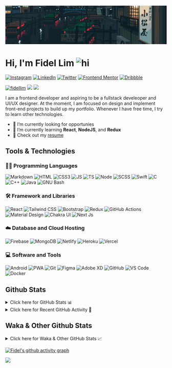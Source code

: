 ![Tokyo Downtown](tokyoDowntown.gif)

# Hi, I'm Fidel Lim <img src="https://user-images.githubusercontent.com/1303154/88677602-1635ba80-d120-11ea-84d8-d263ba5fc3c0.gif" width="28px" alt="hi">

[![Instagram](https://img.shields.io/badge/-Instagram-E4405F?logo=instagram&logoColor=white&style=flat-square)](https://www.instagram.com/_fidel_lim_/)
[![LinkedIn](https://img.shields.io/badge/-LinkedIn-0A66C2?logo=linkedin&style=flat-square)](https://www.linkedin.com/in/fidellim/)
[![Twitter](https://img.shields.io/badge/-Twitter-1DA1F2?logo=twitter&logoColor=white&style=flat-square)](https://twitter.com/fidellim)
[![Frontend Mentor](https://img.shields.io/badge/-Frontend_Mentor-3F54A3?logo=frontendmentor&logoColor=white&style=flat-square)](https://www.frontendmentor.io/profile/fidellim)
[![Dribbble](https://img.shields.io/badge/-Dribbble-EA4C89?logo=dribbble&logoColor=white&style=flat-square)](https://dribbble.com/fidellim)

[<img src="https://komarev.com/ghpvc/?username=fidellim&label=Profile%20views&color=0e75b6&style=flat-square" alt="fidellim" />](https://github.com/fidellim/fidellim)
[<img src="https://img.shields.io/badge/Email-lim.fidel%40gmail.com-orange?style=flat-square&logo=gmail">](mailto:lim.fidel@gmail.com)
[<img src="https://img.shields.io/badge/Personal%20Site-fidellim--portfolio.netlify.app-red?style=flat-square&logo=safari">](https://fidellim-portfolio.netlify.app/)

I am a frontend developer and aspiring to be a fullstack develeoper and UI/UX designer. At the moment, I am focused on design and implement front-end projects to build up my portfolio. Whenever I have free time, I try to learn other technologies.

- 🔭 I’m currently looking for opportunies
- 🌱 I’m currently learning **React**, **NodeJS**, and **Redux**
- 📝 Check out my [resume](https://fidellim-portfolio.netlify.app/Resume)

## Tools & Technologies

### 👨‍💻 Programming Languages

![Markdown](https://img.shields.io/badge/-Markdown-000000?logo=markdown&logoColor=white&style=flat-square)
![HTML](https://img.shields.io/badge/-HTML-E34F26?logo=html5&logoColor=white&style=flat-square)
![CSS3](https://img.shields.io/badge/-CSS-157286?logo=css3&style=flat-square)
![JS](https://img.shields.io/badge/-JavaScript-F7DF1E?logo=javascript&logoColor=black&logoWidth=25&style=flat-square)
![TS](https://img.shields.io/badge/-TypeScript-3178C6?logo=typescript&logoColor=black&logoWidth=25&style=flat-square)
![Node](https://img.shields.io/badge/-NodeJS-F05032?logo=node.js&logoColor=white&style=flat-square)
![SCSS](https://img.shields.io/badge/-SASS-C76494?logo=sass&logoColor=white&logoWidth=25&style=flat-square)
![Swift](https://img.shields.io/badge/-Swift-FA7343?logo=swift&logoColor=white&logoWidth=25&style=flat-square)
![C](https://custom-icon-badges.herokuapp.com/badge/C-03599C.svg?logo=c-in-hexagon&logoColor=white&style=flat-square)
![C++](https://custom-icon-badges.herokuapp.com/badge/C++-CC0000.svg?logo=cpp2&logoColor=white&style=flat-square)
![Java](https://img.shields.io/badge/-Java-007396?logo=java&logoColor=white&logoWidth=25&style=flat-square)
![GNU Bash](https://img.shields.io/badge/-Bash-4EAA25?logo=gnubash&logoColor=white&logoWidth=25&style=flat-square)

### 🛠️ Framework and Libraries

![React](https://img.shields.io/badge/-React-000000?logo=react&logoColor=61DAFB&style=flat-square)
![Tailwind CSS](https://img.shields.io/badge/-Tailwind_CSS-15B3C0?logo=tailwindcss&logoColor=white&logoWidth=25&style=flat-square)
![Bootstrap](https://img.shields.io/badge/-Bootstrap-7952B3?logo=bootstrap&logoColor=white&logoWidth=25)
![Redux](https://img.shields.io/badge/-Redux-764ABC?logo=redux&logoColor=white&logoWidth=25)
![GitHub Actions](https://img.shields.io/badge/-GitHub_Actions-2088FF?logo=githubactions&logoColor=white&logoWidth=25)
![Material Design](https://img.shields.io/badge/-Material_Design-000?logo=materialdesign&logoColor=757575&logoWidth=25)
![Chakra UI](https://img.shields.io/badge/-Chakra_UI-319795?logo=chakraui&logoColor=fff&logoWidth=25)
![Next Js](https://img.shields.io/badge/-Next_JS-000?logo=next.js&logoColor=fff&logoWidth=25)

### ☁️ Database and Cloud Hosting

![Firebase](https://img.shields.io/badge/-Firebase-F05032?logo=firebase&logoColor=white&style=flat-square)
![MongoDB](https://img.shields.io/badge/-MongoDB-47A248?logo=mongodb&logoColor=white&style=flat-square)
![Netlify](https://img.shields.io/badge/-Netlify-00C7B7?logo=netlify&logoColor=white&style=flat-square)
![Heroku](https://img.shields.io/badge/-Heroku-430098?logo=heroku&logoColor=white&logoWidth=25)
![Vercel](https://img.shields.io/badge/-Vercel-000000?logo=vercel&logoColor=white&style=flat-square)

### 💻 Software and Tools

![Android](https://img.shields.io/badge/-Android-3DDC84?logo=android&logoColor=black&logoWidth=25&style=flat-square)
![PWA](https://img.shields.io/badge/-PWA-550EBE?logo=pwa&logoColor=white&style=flat-square)
![Git](https://img.shields.io/badge/-Git-F05032?logo=git&logoColor=white&style=flat-square)
![Figma](https://img.shields.io/badge/-Figma-F24E1E?logo=figma&logoColor=white&style=flat-square)
![Adobe XD](https://img.shields.io/badge/-Adobe%20XD-FF61F6?logo=adobe%20xd&logoColor=black&logoWidth=25&style=flat-square)
![GitHub](https://img.shields.io/badge/-GitHub-181717?logo=github&style=flat-square)
![VS Code](https://img.shields.io/badge/-VS%20Code-007ACC?logo=visual%20studio%20code&style=flat-square)
![Docker](https://img.shields.io/badge/-Docker-2496ED?logo=docker&logoColor=white&style=flat-square)

<!-- https://github.com/JaeSeoKim/badge42 -->

<!-- ## 42 Stats

<details>
<summary> Click here for &nbsp;
<img src="https://img.shields.io/badge/-Abu_Dhabi-000000?logo=42&style=flat-square">
</summary> -->

<!-- <img src="https://badge42.herokuapp.com/api/stats/flim?privacyEmail=true">
<img src="https://badge42.herokuapp.com/api/stats/flim?cursus=C%20Piscine&privacyEmail=true"> -->

<!-- [![flim's 42 stats](https://badge42.vercel.app/api/v2/stats/cl1c1a9ce001109mq8crq44uh?cursusId=9)](https://github.com/JaeSeoKim/badge42)
[![flim's 42 stats](https://badge42.vercel.app/api/v2/stats/cl1c1a9ce001109mq8crq44uh?cursusId=21)](https://github.com/JaeSeoKim/badge42) -->

</details>

## Github Stats

<details>
	<summary>
		Click here for GitHub Stats 📊
	</summary>
	<br/>

<img src="https://github-readme-stats.vercel.app/api/top-langs/?username=fidellim&layout=compact&langs_count=8&hide=scss,css,html&theme=dracula&border_color=ff4499" alt="fidellim" />
<img src="https://github-readme-stats.vercel.app/api?username=fidellim&show_icons=true&locale=en&theme=tokyonight&hide_border=true" alt="fidellim" />
<img src="https://github-readme-streak-stats.herokuapp.com?user=fidellim&theme=material-palenight&hide_border=true&date_format=M%20j%5B%2C%20Y%5D" alt="fidellim" />

</details>

<details>
	<summary>
		Click here for Recent GitHub Activity 🚴
	</summary>
	<br/>

<!--RECENT_ACTIVITY:start-->

1. 📔 Created new repository [fidellim/HooBank-Landing-Page](https://github.com/fidellim/HooBank-Landing-Page)
2. 📔 Created new repository [fidellim/Sun_Exam](https://github.com/fidellim/Sun_Exam)
3. 📔 Created new repository [fidellim/QR-Code-Component-FEM](https://github.com/fidellim/QR-Code-Component-FEM)
4. 💪 Opened PR [#279](https://github.com/anmol098/waka-readme-stats/pull/279) in [anmol098/waka-readme-stats](https://github.com/anmol098/waka-readme-stats)
5. 🔱 Forked [fidellim/waka-readme-stats](https://github.com/fidellim/waka-readme-stats) from [anmol098/waka-readme-stats](https://github.com/anmol098/waka-readme-stats)
<!--RECENT_ACTIVITY:end-->

<!--RECENT_ACTIVITY:last_update_end-->

</details>

## Waka & Other Github Stats

<details>
	<summary>
		Click here for Waka & Other GitHub Stats 📈
	</summary>
	<br/>

<!--START_SECTION:waka-->
![Lines of code](https://img.shields.io/badge/From%20Hello%20World%20I%27ve%20Written-654%20Thousand%20lines%20of%20code-blue)

**🐱 My GitHub Data** 

> 🏆 1,496 Contributions in the Year 2022
 > 
> 📦 176.6 kB Used in GitHub's Storage 
 > 
> 💼 Opted to Hire
 > 
> 📜 74 Public Repositories 
 > 
> 🔑 0 Private Repositories  
 > 
**I'm a Night 🦉** 

```text
🌞 Morning    87 commits     ███░░░░░░░░░░░░░░░░░░░░░░   11.74% 
🌆 Daytime    263 commits    ████████░░░░░░░░░░░░░░░░░   35.49% 
🌃 Evening    283 commits    █████████░░░░░░░░░░░░░░░░   38.19% 
🌙 Night      108 commits    ███░░░░░░░░░░░░░░░░░░░░░░   14.57%

```
📅 **I'm Most Productive on Thursday** 

```text
Monday       110 commits    ███░░░░░░░░░░░░░░░░░░░░░░   14.84% 
Tuesday      67 commits     ██░░░░░░░░░░░░░░░░░░░░░░░   9.04% 
Wednesday    98 commits     ███░░░░░░░░░░░░░░░░░░░░░░   13.23% 
Thursday     155 commits    █████░░░░░░░░░░░░░░░░░░░░   20.92% 
Friday       87 commits     ███░░░░░░░░░░░░░░░░░░░░░░   11.74% 
Saturday     113 commits    ███░░░░░░░░░░░░░░░░░░░░░░   15.25% 
Sunday       111 commits    ███░░░░░░░░░░░░░░░░░░░░░░   14.98%

```


📊 **This Week I Spent My Time On** 

```text
⌚︎ Time Zone: Asia/Dubai

💬 Programming Languages: 
JavaScript               15 hrs 48 mins      ██████████████████░░░░░░░   73.72% 
Markdown                 3 hrs 45 mins       ████░░░░░░░░░░░░░░░░░░░░░   17.56% 
CSS                      1 hr 11 mins        █░░░░░░░░░░░░░░░░░░░░░░░░   5.57% 
JSON                     15 mins             ░░░░░░░░░░░░░░░░░░░░░░░░░   1.22% 
Diff                     13 mins             ░░░░░░░░░░░░░░░░░░░░░░░░░   1.02%

🔥 Editors: 
VS Code                  21 hrs 26 mins      █████████████████████████   100.0%

🐱‍💻 Projects: 
modern-ui-with-tailwind-s13 hrs 11 mins      ███████████████░░░░░░░░░░   61.55% 
Exercism                 4 hrs 50 mins       █████░░░░░░░░░░░░░░░░░░░░   22.57% 
fidellim-portfolio-nextjs3 hrs 13 mins       ███░░░░░░░░░░░░░░░░░░░░░░   15.05% 
giphy_rest_api_search_app8 mins              ░░░░░░░░░░░░░░░░░░░░░░░░░   0.67% 
numberbender-app         1 min               ░░░░░░░░░░░░░░░░░░░░░░░░░   0.12%

💻 Operating System: 
Windows                  16 hrs 36 mins      ███████████████████░░░░░░   77.43% 
Mac                      4 hrs 50 mins       █████░░░░░░░░░░░░░░░░░░░░   22.57%

```

**I Mostly Code in JavaScript** 

```text
JavaScript               19 repos            ███████░░░░░░░░░░░░░░░░░░   30.16% 
SCSS                     17 repos            ██████░░░░░░░░░░░░░░░░░░░   26.98% 
HTML                     10 repos            ████░░░░░░░░░░░░░░░░░░░░░   15.87% 
CSS                      7 repos             ██░░░░░░░░░░░░░░░░░░░░░░░   11.11% 
C                        4 repos             █░░░░░░░░░░░░░░░░░░░░░░░░   6.35%

```



 Last Updated on 01/10/2022 20:31:52 UTC
<!--END_SECTION:waka-->

</details>

[![Fidel's github activity graph](https://activity-graph.herokuapp.com/graph?username=fidellim&theme=material-palenight&hide_border=true)](https://github.com/ashutosh00710/github-readme-activity-graph)

<img src="https://capsule-render.vercel.app/api?type=waving&color=gradient&height=80&section=footer"/>
